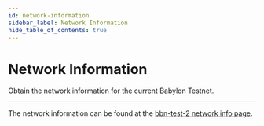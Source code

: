 ```yaml
---
id: network-information
sidebar_label: Network Information
hide_table_of_contents: true
---
```


# Network Information

Obtain the network information for the current Babylon Testnet.

---

The network information can be found at the
[bbn-test-2 network info page](https://github.com/babylonchain/networks/tree/main/bbn-test-2).
